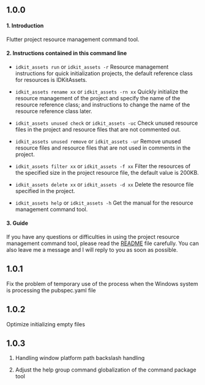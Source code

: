 ## 1.0.0

#### 1. Introduction

Flutter project resource management command tool.

#### 2. Instructions contained in this command line

- `idkit_assets run` or `idkit_assets -r`
  Resource management instructions for quick initialization projects, the default reference class for resources is IDKitAssets.

- `idkit_assets rename xx` or `idkit_assets -rn xx`
  Quickly initialize the resource management of the project and specify the name of the resource reference class; and instructions to change the name of the resource reference class later.

- `idkit_assets unused check` or `idkit_assets -uc`
  Check unused resource files in the project and resource files that are not commented out.

- `idkit_assets unused remove` or `idkit_assets -ur`
  Remove unused resource files and resource files that are not used in comments in the project.

- `idkit_assets filter xx` or `idkit_assets -f xx`
  Filter the resources of the specified size in the project resource file, the default value is 200KB.

- `idkit_assets delete xx` or `idkit_assets -d xx`
  Delete the resource file specified in the project.

- `idkit_assets help` or `idkit_assets -h`
  Get the manual for the resource management command tool.

#### 3. Guide

If you have any questions or difficulties in using the project resource management command tool, please read the [README](https://github.com/zhoushuangjian001/idkit_assets/blob/master/README.md) file carefully. You can also leave me a message and I will reply to you as soon as possible.

## 1.0.1

Fix the problem of temporary use of the process when the Windows system is processing the pubspec.yaml file

## 1.0.2

Optimize initializing empty files

## 1.0.3

1. Handling window platform path backslash handling

2. Adjust the help group command globalization of the command package tool

